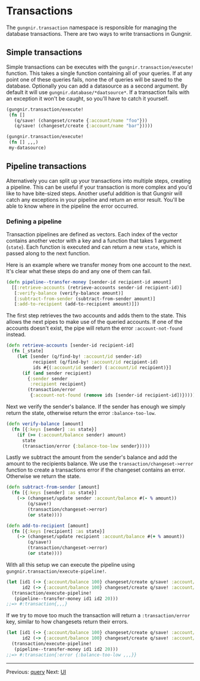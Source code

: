 # Transactions

The `gungnir.transaction` namespace is responsible for managing the database
transactions. There are two ways to write transactions in Gungnir.

## Simple transactions

Simple transactions can be executes with the `gungnir.transaction/execute!`
function. This takes a single function containing all of your queries. If at any
point one of these queries fails, none the of queries will be saved to the
database. Optionally you can add a datasource as a second argument. By default
it will use `gungnir.database/*daatsource*`. If a transaction fails with an
exception it won't be caught, so you'll have to catch it yourself.

```clojure
(gungnir.transaction/execute!
 (fn []
   (q/save! (changeset/create {:account/name "foo"}))
   (q/save! (changeset/create {:account/name "bar"}))))

(gungnir.transaction/execute!
 (fn [] ,,,)
 my-datasource)
```

## Pipeline transactions

Alternatively you can split up your transactions into multiple steps, creating a
pipeline. This can be useful if your transaction is more complex and you'd like
to have bite-sized steps. Another useful addition is that Gungnir will catch any
exceptions in your pipeline and return an error result. You'll be able to know
where in the pipeline the error occurred.

### Defining a pipeline

Transaction pipelines are defined as vectors. Each index of the vector contains
another vector with a key and a function that takes 1 argument (`state`). Each
function is executed and can return a new `state`, which is passed along to the
next function.

Here is an example where we transfer money from one account to the next. It's
clear what these steps do and any one of them can fail.

```clojure
(defn pipeline--transfer-money [sender-id recipient-id amount]
  [[:retrieve-accounts (retrieve-accounts sender-id recipient-id)]
   [:verify-balance (verify-balance amount)]
   [:subtract-from-sender (subtract-from-sender amount)]
   [:add-to-recipient (add-to-recipient amount)]])
```

The first step retrieves the two accounts and adds them to the state. This
allows the next pipes to make use of the queried accounts. If one of the
accounts doesn't exist, the pipe will return the error `:account-not-found`
instead.

```clojure
(defn retrieve-accounts [sender-id recipient-id]
  (fn [_state]
    (let [sender (q/find-by! :account/id sender-id)
          recipient (q/find-by! :account/id recipient-id)
          ids #{(:account/id sender) (:account/id recipient)}]
      (if (and sender recipient)
        {:sender sender
         :recipient recipient}
        (transaction/error
         {:account-not-found (remove ids [sender-id recipient-id])})))))
```

Next we verify the sender's balance. If the sender has enough we simply return
the state, otherwise return the error `:balance-too-low`.

```clojure
(defn verify-balance [amount]
  (fn [{:keys [sender] :as state}]
    (if (>= (:account/balance sender) amount)
      state
      (transaction/error {:balance-too-low sender}))))
```

Lastly we subtract the amount from the sender's balance and add the amount to
the recipients balance. We use the `transaction/changeset->error` function to
create a transactions error if the changeset contains an error. Otherwise we
return the state.


```clojure
(defn subtract-from-sender [amount]
  (fn [{:keys [sender] :as state}]
    (-> (changeset/update sender :account/balance #(- % amount))
        (q/save!)
        (transaction/changeset->error)
        (or state))))

(defn add-to-recipient [amount]
  (fn [{:keys [recipient] :as state}]
    (-> (changeset/update recipient :account/balance #(+ % amount))
        (q/save!)
        (transaction/changeset->error)
        (or state))))
```

With all this setup we can execute the pipeline using
`gungnir.transaction/execute-pipeline!`.

```clojure
(let [id1 (-> {:account/balance 100} changeset/create q/save! :account/id)
      id2 (-> {:account/balance 100} changeset/create q/save! :account/id)]
  (transaction/execute-pipeline!
   (pipeline--transfer-money id1 id2 20)))
;;=> #:transaction{,,,}
```

If we try to move too much the transaction will return a `:transaction/error`
key, similar to how changesets return their errors.

```clojure
(let [id1 (-> {:account/balance 100} changeset/create q/save! :account/id)
      id2 (-> {:account/balance 100} changeset/create q/save! :account/id)]
  (transaction/execute-pipeline!
   (pipeline--transfer-money id1 id2 20)))
;;=> #:transaction{:error {:balance-too-low ,,,}}
```

---

<div class="footer-navigation">
<span>Previous: <a href="https://kwrooijen.github.io/gungnir/query.html">query</a></span>
<span>Next: <a href="https://kwrooijen.github.io/gungnir/ui.html">UI</a></span>
</div>
